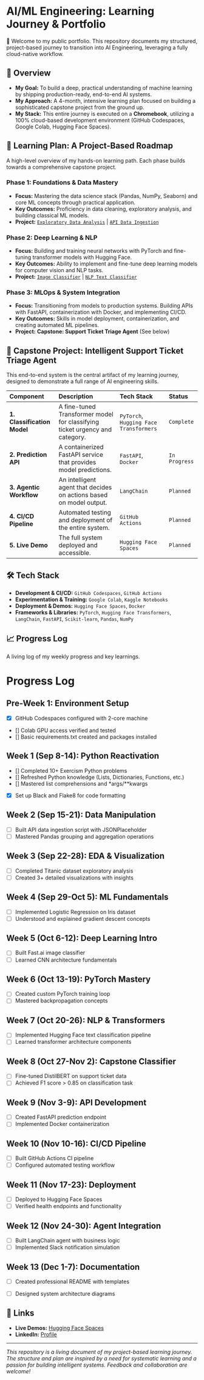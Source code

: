 # AI/ML Engineering: Learning Journey & Portfolio

👋 Welcome to my public portfolio. This repository documents my structured, project-based journey to transition into AI Engineering, leveraging a fully cloud-native workflow.

## 🚀 Overview

- **My Goal:** To build a deep, practical understanding of machine learning by shipping production-ready, end-to-end AI systems.
- **My Approach:** A 4-month, intensive learning plan focused on building a sophisticated capstone project from the ground up.
- **My Stack:** This entire journey is executed on a **Chromebook**, utilizing a 100% cloud-based development environment (GitHub Codespaces, Google Colab, Hugging Face Spaces).

## 📅 Learning Plan: A Project-Based Roadmap

A high-level overview of my hands-on learning path. Each phase builds towards a comprehensive capstone project.

### **Phase 1: Foundations & Data Mastery**
- **Focus:** Mastering the data science stack (Pandas, NumPy, Seaborn) and core ML concepts through practical application.
- **Key Outcomes:** Proficiency in data cleaning, exploratory analysis, and building classical ML models.
- **Project:** [`Exploratory Data Analysis`]() | [`API Data Ingestion`]()

### **Phase 2: Deep Learning & NLP**
- **Focus:** Building and training neural networks with PyTorch and fine-tuning transformer models with Hugging Face.
- **Key Outcomes:** Ability to implement and fine-tune deep learning models for computer vision and NLP tasks.
- **Project:** [`Image Classifier`]() | [`NLP Text Classifier`]()

### **Phase 3: MLOps & System Integration**
- **Focus:** Transitioning from models to production systems. Building APIs with FastAPI, containerization with Docker, and implementing CI/CD.
- **Key Outcomes:** Skills in model deployment, containerization, and creating automated ML pipelines.
- **Project:** **Capstone: Support Ticket Triage Agent** (See below)

## 📂 Capstone Project: Intelligent Support Ticket Triage Agent

This end-to-end system is the central artifact of my learning journey, designed to demonstrate a full range of AI engineering skills.

| Component | Description | Tech Stack | Status |
| :--- | :--- | :--- | :--- |
| **1. Classification Model** | A fine-tuned Transformer model for classifying ticket urgency and category. | `PyTorch`, `Hugging Face Transformers` | `Complete` |
| **2. Prediction API** | A containerized FastAPI service that provides model predictions. | `FastAPI`, `Docker` | `In Progress` |
| **3. Agentic Workflow** | An intelligent agent that decides on actions based on model output. | `LangChain` | `Planned` |
| **4. CI/CD Pipeline** | Automated testing and deployment of the entire system. | `GitHub Actions` | `Planned` |
| **5. Live Demo** | The full system deployed and accessible. | `Hugging Face Spaces` | `Planned` |

## 🛠️ Tech Stack

- **Development & CI/CD:** `GitHub Codespaces`, `GitHub Actions`
- **Experimentation & Training:** `Google Colab`, `Kaggle Notebooks`
- **Deployment & Demos:** `Hugging Face Spaces`, `Docker`
- **Frameworks & Libraries:** `PyTorch`, `Hugging Face Transformers`, `LangChain`, `FastAPI`, `Scikit-learn`, `Pandas`, `NumPy`

## 📈 Progress Log

A living log of my weekly progress and key learnings.

# Progress Log

## Pre-Week 1: Environment Setup
- [x] GitHub Codespaces configured with 2-core machine
- [] Colab GPU access verified and tested
- [] Basic requirements.txt created and packages installed

## Week 1 (Sep 8-14): Python Reactivation
- [] Completed 10+ Exercism Python problems
- [] Refreshed Python knowledge (Lists, Dictionaries, Functions, etc.)
- [] Mastered list comprehensions and *args/**kwargs
- [x] Set up Black and Flake8 for code formatting

## Week 2 (Sep 15-21): Data Manipulation
- [ ] Built API data ingestion script with JSONPlaceholder
- [ ] Mastered Pandas grouping and aggregation operations

## Week 3 (Sep 22-28): EDA & Visualization
- [ ] Completed Titanic dataset exploratory analysis
- [ ] Created 3+ detailed visualizations with insights

## Week 4 (Sep 29-Oct 5): ML Fundamentals
- [ ] Implemented Logistic Regression on Iris dataset
- [ ] Understood and explained gradient descent concepts

## Week 5 (Oct 6-12): Deep Learning Intro
- [ ] Built Fast.ai image classifier
- [ ] Learned CNN architecture fundamentals

## Week 6 (Oct 13-19): PyTorch Mastery
- [ ] Created custom PyTorch training loop
- [ ] Mastered backpropagation concepts

## Week 7 (Oct 20-26): NLP & Transformers
- [ ] Implemented Hugging Face text classification pipeline
- [ ] Learned transformer architecture components

## Week 8 (Oct 27-Nov 2): Capstone Classifier
- [ ] Fine-tuned DistilBERT on support ticket data
- [ ] Achieved F1 score > 0.85 on classification task

## Week 9 (Nov 3-9): API Development
- [ ] Created FastAPI prediction endpoint
- [ ] Implemented Docker containerization

## Week 10 (Nov 10-16): CI/CD Pipeline
- [ ] Built GitHub Actions CI pipeline
- [ ] Configured automated testing workflow

## Week 11 (Nov 17-23): Deployment
- [ ] Deployed to Hugging Face Spaces
- [ ] Verified health endpoints and functionality

## Week 12 (Nov 24-30): Agent Integration
- [ ] Built LangChain agent with business logic
- [ ] Implemented Slack notification simulation

## Week 13 (Dec 1-7): Documentation
- [ ] Created professional README with templates
- [ ] Designed system architecture diagrams


## 🔗 Links

- **Live Demos:** [Hugging Face Spaces]()
- **LinkedIn:** [Profile]()

---

*This repository is a living document of my project-based learning journey. The structure and plan are inspired by a need for systematic learning and a passion for building intelligent systems. Feedback and collaboration are welcome!*
